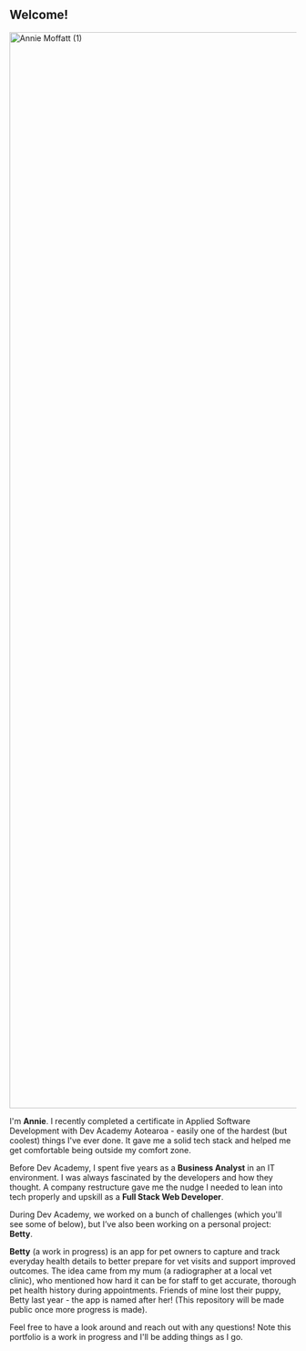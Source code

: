 ## Welcome!

<img width="3780" height="1890" alt="Annie Moffatt (1)" src="https://github.com/user-attachments/assets/fac66c74-60ec-4b0e-baac-c811bafdec98" />



I'm **Annie**. I recently completed a certificate in Applied Software Development with Dev Academy Aotearoa - easily one of the hardest (but coolest) things I've ever done. It gave me a solid tech stack and helped me get comfortable being outside my comfort zone.

Before Dev Academy, I spent five years as a **Business Analyst** in an IT environment. I was always fascinated by the developers and how they thought. A company restructure gave me the nudge I needed to lean into tech properly and upskill as a **Full Stack Web Developer**.

During Dev Academy, we worked on a bunch of challenges (which you'll see some of below), but I’ve also been working on a personal project: **Betty**.

**Betty** (a work in progress) is an app for pet owners to capture and track everyday health details to better prepare for vet visits and support improved outcomes. The idea came from my mum (a radiographer at a local vet clinic), who mentioned how hard it can be for staff to get accurate, thorough pet health history during appointments. Friends of mine lost their puppy, Betty last year - the app is named after her! (This repository will be made public once more progress is made).

Feel free to have a look around and reach out with any questions! Note this portfolio is a work in progress and I'll be adding things as I go.

<!--
**anniemoffatt/anniemoffatt** is a ✨ _special_ ✨ repository because its `README.md` (this file) appears on your GitHub profile.

Here are some ideas to get you started:

- 🔭 I’m currently working on ...
- 🌱 I’m currently learning ...
- 👯 I’m looking to collaborate on ...
- 🤔 I’m looking for help with ...
- 💬 Ask me about ...
- 📫 How to reach me: ...
- 😄 Pronouns: ...
- ⚡ Fun fact: ...
-->
